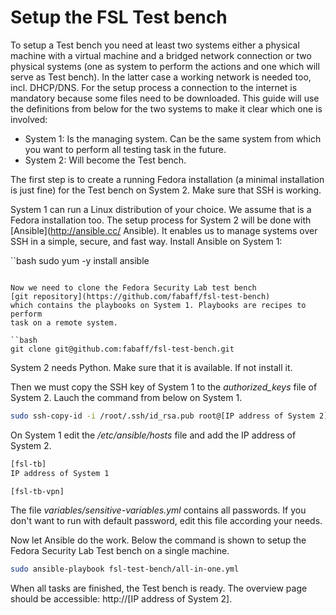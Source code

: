 # Setup the FSL Test bench
To setup a Test bench you need at least two systems either a physical machine
with a virtual machine and a bridged network connection or two physical
systems (one as system to perform the actions and one which will serve as
Test bench). In the latter case a working network is needed too, incl.
DHCP/DNS. For the setup process a connection to the internet is mandatory
because some files need to be downloaded. This guide will use the definitions
from below for the two systems to make it clear which one is involved: 

 * System 1: Is the managing system. Can be the same system from which you
want to perform all testing task in the future.
 * System 2: Will become the Test bench.

The first step is to create a running Fedora installation (a minimal
installation is just fine) for the Test bench on System 2. Make sure that SSH
is working.

System 1 can run a Linux distribution of your choice. We assume that is a
Fedora installation too. The setup process for System 2 will be done with
[Ansible](http://ansible.cc/ Ansible). It enables us to manage systems over
SSH in a simple, secure, and fast way. Install Ansible on System 1:

``bash
sudo yum -y install ansible
```

Now we need to clone the Fedora Security Lab test bench 
[git repository](https://github.com/fabaff/fsl-test-bench)
which contains the playbooks on System 1. Playbooks are recipes to perform
task on a remote system. 

``bash
git clone git@github.com:fabaff/fsl-test-bench.git
```

System 2 needs Python. Make sure that it is available. If not install it.

Then we must copy the SSH key of System 1 to the *authorized_keys* file of
System 2. Lauch the command from below on System 1.

```bash
sudo ssh-copy-id -i /root/.ssh/id_rsa.pub root@[IP address of System 2]
```

On System 1 edit the */etc/ansible/hosts* file and add the IP address of
System 2. 

```bash
[fsl-tb]
IP address of System 1

[fsl-tb-vpn]

```

The file *variables/sensitive-variables.yml* contains all passwords.
If you don't want to run with default password, edit this file according your
needs.

Now let Ansible do the work. Below the command is shown to setup the Fedora
Security Lab Test bench on a single machine.

```bash
sudo ansible-playbook fsl-test-bench/all-in-one.yml
```

When all tasks are finished, the Test bench is ready. The overview page
should be accessible: http://[IP address of System 2].
